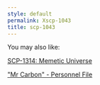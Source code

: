 ```yaml
---
style: default
permalink: Xscp-1043
title: scp-1043
---
```

You may also like:

[SCP-1314: Memetic Universe](http://scp-wiki.net/scp-1314)

["Mr Carbon" - Personnel File](http://scp-wiki.net/mr-carbon-personnel-file)
